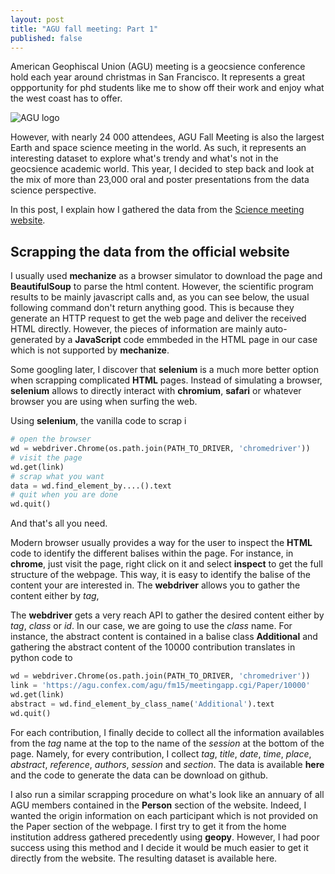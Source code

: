 ```yaml
---
layout: post
title: "AGU fall meeting: Part 1"
published: false
---
```


American  Geophiscal Union  (AGU) meeting  is a  geocsience conference
hold  each year  around christmas  in San  Francisco. It  represents a
great oppportunity for phd students like  me to show off their work and
enjoy what the west coast has to offer.

![AGU logo](https://meetings.agu.org/meetings/files/2014/04/fm300x200.jpg)

However, with  nearly 24 000 attendees,  AGU Fall Meeting is  also the
largest Earth  and space  science meeting  in the  world. As  such, it
represents an interesting dataset to  explore what's trendy and what's
not in  the geocsience academic  world. This  year, I decided  to step
back  and  look  at the  mix  of  more  than  23,000 oral  and  poster
presentations from the data science perspective.

In  this   post,  I  explain  how   I  gathered  the  data   from  the
[Science meeting website](https://fallmeeting.agu.org/2015/scientific-program/). 

## Scrapping the data from the official website

I usually  used **mechanize** as  a browser simulator to  download the
page and  **BeautifulSoup** to parse  the html content.   However, the
scientific program results  to be mainly javascript calls  and, as you
can see below, the usual following command don't return anything good.
This is because they generate an HTTP  request to get the web page and
deliver the received HTML directly. However, the pieces of information
are mainly  auto-generated by  a **JavaScript**  code emmbeded  in the
HTML page in our case which is not supported by **mechanize**. 

Some  googling later,  I discover  that  **selenium** is  a much  more
better option  when scrapping  complicated **HTML** pages.  Instead of
simulating a  browser, **selenium**  allows to directly  interact with
**chromium**,  **safari**  or  whatever  browser you  are  using  when
surfing the web. 

Using **selenium**, the vanilla code to scrap i

~~~ python
# open the browser
wd = webdriver.Chrome(os.path.join(PATH_TO_DRIVER, 'chromedriver'))
# visit the page 
wd.get(link)
# scrap what you want
data = wd.find_element_by....().text
# quit when you are done
wd.quit()
~~~~

And that's all you need. 

Modern browser  usually provides  a way  for the  user to  inspect the
**HTML** code to  identify the different balises within  the page. For
instance, in  **chrome**, just visit the  page, right click on  it and
select **inspect** to get the full structure of the webpage. This way,
it is easy  to identify the balise of the  content your are interested
in. The **webdriver** allows you to gather the content either by *tag*,

The **webdriver** gets a very reach  API to gather the desired content
either by *tag*, *class* or *id*. In our case, we are going to use the
*class* name.   For instance, the  abstract content is contained  in a
balise class **Additional** and gathering  the abstract content of the
10000 contribution translates in python code to

~~~ python
wd = webdriver.Chrome(os.path.join(PATH_TO_DRIVER, 'chromedriver'))
link = 'https://agu.confex.com/agu/fm15/meetingapp.cgi/Paper/10000'
wd.get(link)
abstract = wd.find_element_by_class_name('Additional').text
wd.quit()
~~~

For each contribution, I finally decide to collect all the information
availables from the *tag* name at the top to the name of the *session*
at the bottom of the page. Namely, for every contribution, I collect
*tag*,  *title*,  *date*,  *time*, *place*,  *abstract*,  *reference*,
*authors*, *session* and *section*. The data is available **here** and
the code to generate the data can be download on github. 

I  also run  a  similar scrapping  procedure on  what's  look like  an
annuary of all AGU members contained  in the **Person** section of the
website.  Indeed, I wanted the  origin information on each participant
which is  not provided on the  Paper section of the  webpage.  I first
try to get  it from the home institution  address gathered precedently
using **geopy**.  However, I had poor  success using this method and I
decide  it  would  be  much  easier   to  get  it  directly  from  the
website. The resulting dataset is available here.

